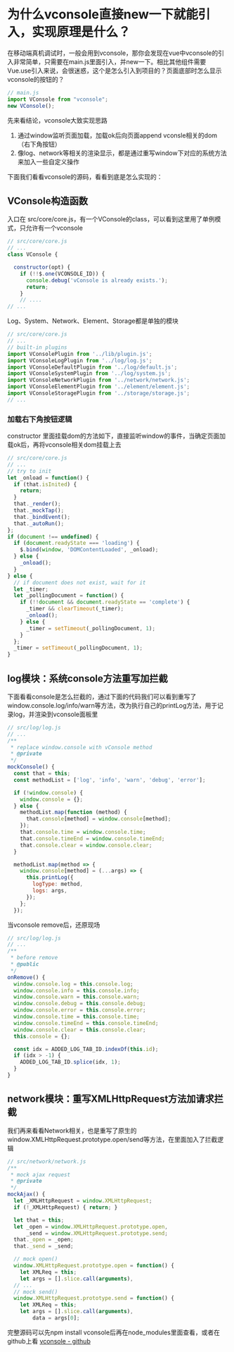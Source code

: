 
# 为什么vconsole直接new一下就能引入，实现原理是什么？

在移动端真机调试时，一般会用到vconsole，那你会发现在vue中vconsole的引入非常简单，只需要在main.js里面引入，并new一下。相比其他组件需要Vue.use引入来说，会很迷惑，这个是怎么引入到项目的？页面底部时怎么显示vconsole的按钮的？

```js
// main.js
import VConsole from "vconsole";
new VConsole();
```

先来看结论，vconsole大致实现思路
1. 通过window监听页面加载，加载ok后向页面append vconsle相关的dom（右下角按钮）
2. 像log、network等相关的渲染显示，都是通过重写window下对应的系统方法来加入一些自定义操作

下面我们看看vconsole的源码，看看到底是怎么实现的：

## VConsole构造函数
入口在 src/core/core.js，有一个VConsole的class，可以看到这里用了单例模式，只允许有一个vconsole
```js
// src/core/core.js
// ...
class VConsole {

  constructor(opt) {
    if (!!$.one(VCONSOLE_ID)) {
      console.debug('vConsole is already exists.');
      return;
    }
    // ....
// ...
```
Log、System、Network、Element、Storage都是单独的模块
```js
// src/core/core.js
// ...
// built-in plugins
import VConsolePlugin from '../lib/plugin.js';
import VConsoleLogPlugin from '../log/log.js';
import VConsoleDefaultPlugin from '../log/default.js';
import VConsoleSystemPlugin from '../log/system.js';
import VConsoleNetworkPlugin from '../network/network.js';
import VConsoleElementPlugin from '../element/element.js';
import VConsoleStoragePlugin from '../storage/storage.js';
// ...
```
### 加载右下角按钮逻辑
constructor 里面挂载dom的方法如下，直接监听window的事件，当确定页面加载ok后，再将vconsole相关dom挂载上去
```js
// src/core/core.js
// ...
// try to init
let _onload = function() {
  if (that.isInited) {
    return;
  }
  that._render();
  that._mockTap();
  that._bindEvent();
  that._autoRun();
};
if (document !== undefined) {
  if (document.readyState === 'loading') {
    $.bind(window, 'DOMContentLoaded', _onload);
  } else {
    _onload();
  }
} else {
  // if document does not exist, wait for it
  let _timer;
  let _pollingDocument = function() {
    if (!!document && document.readyState == 'complete') {
      _timer && clearTimeout(_timer);
      _onload();
    } else {
      _timer = setTimeout(_pollingDocument, 1);
    }
  };
  _timer = setTimeout(_pollingDocument, 1);
}
```

## log模块：系统console方法重写加拦截
下面看看console是怎么拦截的，通过下面的代码我们可以看到重写了window.console.log/info/warn等方法，改为执行自己的printLog方法，用于记录log，并渲染到vconsole面板里
```js
// src/log/log.js
// ...
/**
 * replace window.console with vConsole method
 * @private
 */
mockConsole() {
  const that = this;
  const methodList = ['log', 'info', 'warn', 'debug', 'error'];

  if (!window.console) {
    window.console = {};
  } else {
    methodList.map(function (method) {
      that.console[method] = window.console[method];
    });
    that.console.time = window.console.time;
    that.console.timeEnd = window.console.timeEnd;
    that.console.clear = window.console.clear;
  }

  methodList.map(method => {
    window.console[method] = (...args) => {
      this.printLog({
        logType: method,
        logs: args,
      });
    };
  });
```
当vconsole remove后，还原现场
```js
// src/log/log.js
// ...
/**
 * before remove
 * @public
 */
onRemove() {
  window.console.log = this.console.log;
  window.console.info = this.console.info;
  window.console.warn = this.console.warn;
  window.console.debug = this.console.debug;
  window.console.error = this.console.error;
  window.console.time = this.console.time;
  window.console.timeEnd = this.console.timeEnd;
  window.console.clear = this.console.clear;
  this.console = {};

  const idx = ADDED_LOG_TAB_ID.indexOf(this.id);
  if (idx > -1) {
    ADDED_LOG_TAB_ID.splice(idx, 1);
  }
}
```
## network模块：重写XMLHttpRequest方法加请求拦截
我们再来看看Network相关，也是重写了原生的window.XMLHttpRequest.prototype.open/send等方法，在里面加入了拦截逻辑
```js
// src/network/network.js
/**
 * mock ajax request
 * @private
 */
mockAjax() {
  let _XMLHttpRequest = window.XMLHttpRequest;
  if (!_XMLHttpRequest) { return; }

  let that = this;
  let _open = window.XMLHttpRequest.prototype.open,
      _send = window.XMLHttpRequest.prototype.send;
  that._open = _open;
  that._send = _send;

  // mock open()
  window.XMLHttpRequest.prototype.open = function() {
    let XMLReq = this;
    let args = [].slice.call(arguments),
  // ...
  // mock send()
  window.XMLHttpRequest.prototype.send = function() {
    let XMLReq = this;
    let args = [].slice.call(arguments),
        data = args[0];
```

完整源码可以先npm install vconsole后再在node_modules里面查看，或者在github上看 [vconsole - github](https://github.com/Tencent/vConsole)

